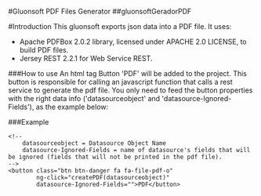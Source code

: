 #Gluonsoft PDF Files Generator
##gluonsoftGeradorPDF

#Introduction
This gluonsoft exports json data into a PDF file.
It uses:
- Apache PDFBox 2.0.2 library, licensed under APACHE 2.0 LICENSE, to build PDF files. 
- Jersey REST 2.2.1 for Web Service REST.

###How to use
An html tag Button 'PDF' will be added to the project. This button is responsible for calling an javascript function that calls
a rest service to generate the pdf file.
You only need to feed the button properties with the right data info ('datasourceobject' and 'datasource-Ignored-Fields'), as the example below:

###Example
```
<!--
	datasourceobject = Datasource Object Name
	datasource-Ignored-Fields = name of datasource's fields that will be ignored (fields that will not be printed in the pdf file).
-->
<button class="btn btn-danger fa fa-file-pdf-o" 
        ng-click="createPDF(datasourceobject)"
        datasource-Ignored-Fields="">PDF</button>

```

